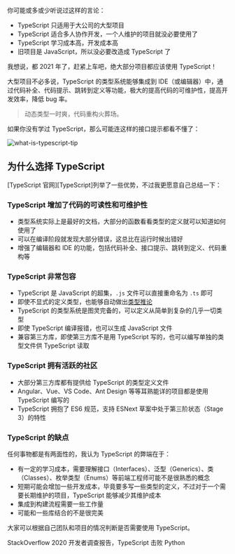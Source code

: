 
你可能或多或少听说过这样的言论：

- TypeScript 只适用于大公司的大型项目
- TypeScript 适合多人协作开发，一个人维护的项目就没必要使用了
- TypeScript 学习成本高，开发成本高
- 旧项目是 JavaScript，所以没必要改造成 TypeScript 了

我想说，都 2021 年了，赶紧上车吧，绝大部分项目都应该使用 TypeScript！

大型项目不必多说，TypeScript 的类型系统能够集成到 IDE（或编辑器）中，通过代码补全、代码提示、跳转到定义等功能，极大的提高代码的可维护性，提高开发效率，降低 bug 率。



> 动态类型一时爽，代码重构火葬场。


如果你没有学过 TypeScript，那么可能连这样的接口提示都看不懂了：

![what-is-typescript-tip](../assets/what-is-typescript-tip.png)



## 为什么选择 TypeScript

[TypeScript 官网][TypeScript]列举了一些优势，不过我更愿意自己总结一下：

### TypeScript 增加了代码的可读性和可维护性

- 类型系统实际上是最好的文档，大部分的函数看看类型的定义就可以知道如何使用了
- 可以在编译阶段就发现大部分错误，这总比在运行时候出错好
- 增强了编辑器和 IDE 的功能，包括代码补全、接口提示、跳转到定义、代码重构等

### TypeScript 非常包容

- TypeScript 是 JavaScript 的超集，`.js` 文件可以直接重命名为 `.ts` 即可
- 即使不显式的定义类型，也能够自动做出[类型推论](../basics/type-inference.md)
- TypeScript 的类型系统是图灵完备的，可以定义从简单到复杂的几乎一切类型
- 即使 TypeScript 编译报错，也可以生成 JavaScript 文件
- 兼容第三方库，即使第三方库不是用 TypeScript 写的，也可以编写单独的类型文件供 TypeScript 读取

### TypeScript 拥有活跃的社区

- 大部分第三方库都有提供给 TypeScript 的类型定义文件
- Angular、Vue、VS Code、Ant Design 等等耳熟能详的项目都是使用 TypeScript 编写的
- TypeScript 拥抱了 ES6 规范，支持 ESNext 草案中处于第三阶状态（Stage 3）的特性

### TypeScript 的缺点

任何事物都是有两面性的，我认为 TypeScript 的弊端在于：

- 有一定的学习成本，需要理解接口（Interfaces）、泛型（Generics）、类（Classes）、枚举类型（Enums）等前端工程师可能不是很熟悉的概念
- 短期可能会增加一些开发成本，毕竟要多写一些类型的定义，不过对于一个需要长期维护的项目，TypeScript 能够减少其维护成本
- 集成到构建流程需要一些工作量
- 可能和一些库结合的不是很完美

大家可以根据自己团队和项目的情况判断是否需要使用 TypeScript。

StackOverflow 2020 开发者调查报告，TypeScript 击败 Python
